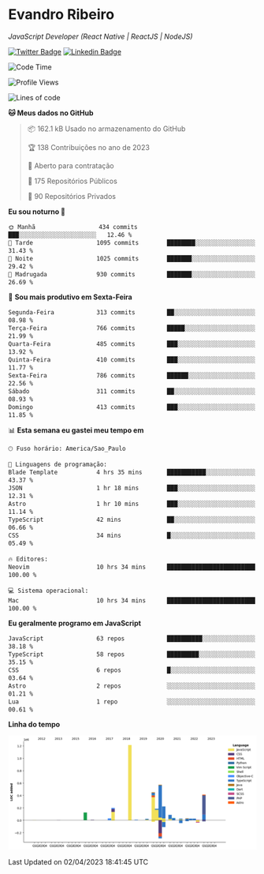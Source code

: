 # Evandro **Ribeiro**

*JavaScript Developer (React Native | ReactJS | NodeJS)*

[![Twitter Badge](https://img.shields.io/badge/-@ribeiroevandro-201B2D?style=flat-square&labelColor=201B2D&logo=twitter&logoColor=white&link=https://twitter.com/ribeiroevandro)](https://twitter.com/ribeiroevandro) 
[![Linkedin Badge](https://img.shields.io/badge/-Evandro%20Ribeiro-201B2D?style=flat-square&logo=Linkedin&logoColor=white&link=https://www.linkedin.com/in/ribeiroevandro)](https://www.linkedin.com/in/ribeiroevandro) 


<!--START_SECTION:waka-->
![Code Time](http://img.shields.io/badge/Code%20Time-3%2C170%20hrs%2058%20mins-blue)

![Profile Views](http://img.shields.io/badge/Visualizac%C3%B5es%20do%20perfil-8-blue)

![Lines of code](https://img.shields.io/badge/Desde%20o%20Hello%20World%20eu%20escrevi-3.7%20million%20linhas%20de%20c%C3%B3digo-blue)

**🐱 Meus dados no GitHub** 

> 📦 162.1 kB Usado no armazenamento do GitHub 
 > 
> 🏆 138 Contribuições no ano de 2023
 > 
> 💼 Aberto para contratação
 > 
> 📜 175 Repositórios Públicos 
 > 
> 🔑 90 Repositórios Privados 
 > 
**Eu sou noturno 🦉** 

```text
🌞 Manhã                  434 commits         ███░░░░░░░░░░░░░░░░░░░░░░   12.46 % 
🌆 Tarde                  1095 commits        ████████░░░░░░░░░░░░░░░░░   31.43 % 
🌃 Noite                  1025 commits        ███████░░░░░░░░░░░░░░░░░░   29.42 % 
🌙 Madrugada              930 commits         ███████░░░░░░░░░░░░░░░░░░   26.69 % 
```
📅 **Sou mais produtivo em Sexta-Feira** 

```text
Segunda-Feira            313 commits         ██░░░░░░░░░░░░░░░░░░░░░░░   08.98 % 
Terça-Feira              766 commits         █████░░░░░░░░░░░░░░░░░░░░   21.99 % 
Quarta-Feira             485 commits         ███░░░░░░░░░░░░░░░░░░░░░░   13.92 % 
Quinta-Feira             410 commits         ███░░░░░░░░░░░░░░░░░░░░░░   11.77 % 
Sexta-Feira              786 commits         ██████░░░░░░░░░░░░░░░░░░░   22.56 % 
Sábado                   311 commits         ██░░░░░░░░░░░░░░░░░░░░░░░   08.93 % 
Domingo                  413 commits         ███░░░░░░░░░░░░░░░░░░░░░░   11.85 % 
```


📊 **Esta semana eu gastei meu tempo em** 

```text
🕑︎ Fuso horário: America/Sao_Paulo

💬 Linguagens de programação: 
Blade Template           4 hrs 35 mins       ███████████░░░░░░░░░░░░░░   43.37 % 
JSON                     1 hr 18 mins        ███░░░░░░░░░░░░░░░░░░░░░░   12.31 % 
Astro                    1 hr 10 mins        ███░░░░░░░░░░░░░░░░░░░░░░   11.14 % 
TypeScript               42 mins             ██░░░░░░░░░░░░░░░░░░░░░░░   06.66 % 
CSS                      34 mins             █░░░░░░░░░░░░░░░░░░░░░░░░   05.49 % 

🔥 Editores: 
Neovim                   10 hrs 34 mins      █████████████████████████   100.00 % 

💻 Sistema operacional: 
Mac                      10 hrs 34 mins      █████████████████████████   100.00 % 
```

**Eu geralmente programo em JavaScript** 

```text
JavaScript               63 repos            ██████████░░░░░░░░░░░░░░░   38.18 % 
TypeScript               58 repos            █████████░░░░░░░░░░░░░░░░   35.15 % 
CSS                      6 repos             █░░░░░░░░░░░░░░░░░░░░░░░░   03.64 % 
Astro                    2 repos             ░░░░░░░░░░░░░░░░░░░░░░░░░   01.21 % 
Lua                      1 repo              ░░░░░░░░░░░░░░░░░░░░░░░░░   00.61 % 
```



**Linha do tempo**

![Lines of Code chart](https://raw.githubusercontent.com/ribeiroevandro/ribeiroevandro/main/assets/bar_graph.png)


 Last Updated on 02/04/2023 18:41:45 UTC
<!--END_SECTION:waka-->
